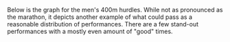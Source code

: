 Below is the graph for the men's 400m hurdles. While not as pronounced as the marathon, it depicts another example of what could pass as a reasonable distribution of performances. There are a few stand-out performances with a mostly even amount of "good" times.
